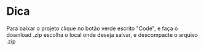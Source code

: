 # Dica
Para baixar o projeto clique no botão verde escrito "Code", e faça o download .zip
escolha o local onde deseja salvar, e descompacte o arquivo .zip
